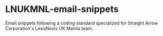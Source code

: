 # LNUKMNL-email-snippets
Email snippets following a coding standard specialized for Straight Arrow Corporation's LexisNexis UK Manila team.
